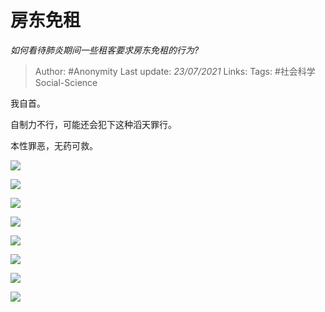 # 房东免租
*如何看待肺炎期间一些租客要求房东免租的行为?*

> Author: #Anonymity
Last update: *23/07/2021* 
Links:
Tags: #社会科学Social-Science 

 
我自首。

自制力不行，可能还会犯下这种滔天罪行。

本性罪恶，无药可救。

![](https://pic1.zhimg.com/50/v2-975ac2f2a5a53e3acfbdfc736cfc3e58_hd.jpg?source=1940ef5c)  


![](https://pic1.zhimg.com/50/v2-e621931a1ddad39b12d16bd68f2d30e3_hd.jpg?source=1940ef5c)  


![](https://pic1.zhimg.com/50/v2-02ee25607e8ce710703b06762ff74b75_hd.jpg?source=1940ef5c)  


![](https://pic1.zhimg.com/50/v2-8d9284afa70cdea9e5ae6bd8dd4c3fd8_hd.jpg?source=1940ef5c)  


![](https://pic1.zhimg.com/50/v2-b5c26a44f1b6093c15d291fa8a469567_hd.jpg?source=1940ef5c)  


![](https://pic1.zhimg.com/50/v2-e38af5f26750563eaa8133c8f6945617_hd.jpg?source=1940ef5c)  


![](https://pic4.zhimg.com/50/v2-ef5a7c6c52e82192687c21421aa4c52a_hd.jpg?source=1940ef5c)  


![](https://pic4.zhimg.com/50/v2-657b2a043aa629a88900cee79cad70dc_hd.jpg?source=1940ef5c)

